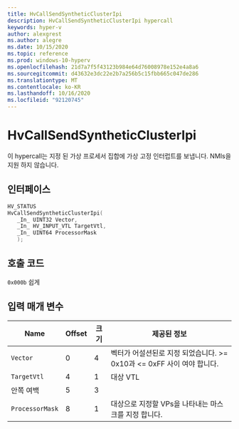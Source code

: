 ```yaml
---
title: HvCallSendSyntheticClusterIpi
description: HvCallSendSyntheticClusterIpi hypercall
keywords: hyper-v
author: alexgrest
ms.author: alegre
ms.date: 10/15/2020
ms.topic: reference
ms.prod: windows-10-hyperv
ms.openlocfilehash: 21d7a7f5f43123b984e64d76008978e152e4a8a6
ms.sourcegitcommit: d43632e3dc22e2b7a256b5c15fbb665c047de286
ms.translationtype: MT
ms.contentlocale: ko-KR
ms.lasthandoff: 10/16/2020
ms.locfileid: "92120745"
---
```

# <a name="hvcallsendsyntheticclusteripi"></a>HvCallSendSyntheticClusterIpi

이 hypercall는 지정 된 가상 프로세서 집합에 가상 고정 인터럽트를 보냅니다. NMIs을 지원 하지 않습니다.

## <a name="interface"></a>인터페이스

 ```c
HV_STATUS
HvCallSendSyntheticClusterIpi(
    _In_ UINT32 Vector,
    _In_ HV_INPUT_VTL TargetVtl,
    _In_ UINT64 ProcessorMask
    );
 ```

## <a name="call-code"></a>호출 코드
`0x000b` 쉽게

## <a name="input-parameters"></a>입력 매개 변수

| Name                    | Offset     | 크기     | 제공된 정보                      |
|-------------------------|------------|----------|-------------------------------------------|
| `Vector`                | 0          | 4        | 벡터가 어설션된로 지정 되었습니다. >= 0x10과 <= 0xFF 사이 여야 합니다.  |
| `TargetVtl`             | 4          | 1        | 대상 VTL                                |
| 안쪽 여백                 | 5          | 3        |                                           |
| `ProcessorMask`         | 8          | 1        | 대상으로 지정할 VPs을 나타내는 마스크를 지정 합니다.|
